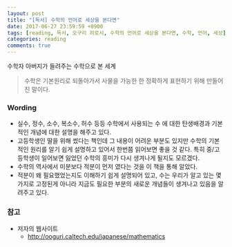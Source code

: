 ```yaml
---
layout: post
title: "[독서] 수학의 언어로 세상을 본다면"
date: 2017-06-27 23:59:59 +0900
tags: [reading, 독서, 오구리 히로시, 수학의 언어로 세상을 본다면, 수학, 언어, 세상]
categories: reading
comments: true
---
```

수학자 아버지가 들려주는 수학으로 본 세계

> 수학은 기본원리로 되돌아가서 사물을 가능한 한 정확하게 표현하기 위해 만들어진 말이다.


### Wording
* 실수, 정수, 소수, 복소수, 허수 등등 수학에서 사용되는 수 에 대한 탄생배경과 기본적인 개념에 대한 설명을 해주고 있다.
* 고등학생인 딸을 위해 썼다는 책인데 그 내용이 어려운 부분도 있지만 수학의 기본적인 원리를 알기 쉽게 설명하고 있어서 한번쯤 읽어보면 좋을 것 같다. 특히 중/고등학생이 일어보면 잃었던 수학의 흥미가 다시 생겨나게 될지도 모르겠다.
* 수학의 역사에서 미분보다 적분이 먼저 였다는 것을 이 책을 통해 알았다.
* 적분이 왜 필요했었는지도 이해하기 쉽게 설명되어 있고, 수는 우리가 알고 있는 몇가지로 고정된게 아니라 지금도 필요한 부분의 새로운 개념들이 생겨나고 있음을 알려주고 있다.

### 참고
* 저자의 웹사이트
  * http://ooguri.caltech.edu/japanese/mathematics